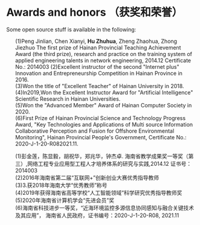 
# Awards and honors （获奖和荣誉）

Some open source stuff is available in the following:


<ol>
<!-- <p style="margin-top: 8px;"><li>Masked Auto-Encoder implementation is <a href = "https://github.com/liujiyuan13/MAE-code">here</a>.</li></p>)-->

</ol>
<ol>
<p style="margin-top: 8px;">
(1)Peng Jinlian, Chen Xianyi, <b>Hu Zhuhua</b>, Zheng Zhaohua, Zhong Jiezhuo The first prize of Hainan Provincial Teaching Achievement Award (the third prize), research and practice on the training system of applied engineering talents in network engineering, 2014.12 Certificate No.: 2014003
(2)Excellent instructor of the second "Internet plus" Innovation and Entrepreneurship Competition in Hainan Province in 2016. <br>
(3)Won the title of "Excellent Teacher" of Hainan University in 2018.<br>
(4)In2019,Won the  Excellent Instructor Award for "Artificial Intelligence" Scientific Research in Hainan Universities.<br>
(5)Won the "Advanced Member" Award of Hainan Computer Society in 2020.<br>
(6)First Prize of Hainan Provincial Science and Technology Progress Award, "Key Technologies and Applications of Multi source Information Collaborative Perception and Fusion for Offshore Environmental Monitoring", Hainan Provincial People's Government, Certificate No.: 2020-J-1-20-R082021.11.<br>
</p>
 
<p style="margin-top: 8px;">
(1)彭金莲，陈显毅，胡祝华，郑兆华，钟杰卓. 海南省教学成果奖一等奖（第三）,网络工程专业应用型工程人才培养体系的研究与实践,2014.12  证书号：2014003<br>
(2)2016年海南省第二届“互联网+”创新创业大赛优秀指导教师<br>
(3)3.获2018年海南大学“优秀教师”称号<br>
(4)2019年获得海南省高等学校“人工智能领域”科学研究优秀指导教师奖<br>
(5)2020年海南省计算机学会“先进会员”奖<br>
(6)海南省科技进步一等奖，“近海环境监控多源信息协同感知与融合关键技术及其应用”， 海南省人民政府，证书编号：2020-J-1-20-R08, 2021.11<br>
</p>
</ol>

